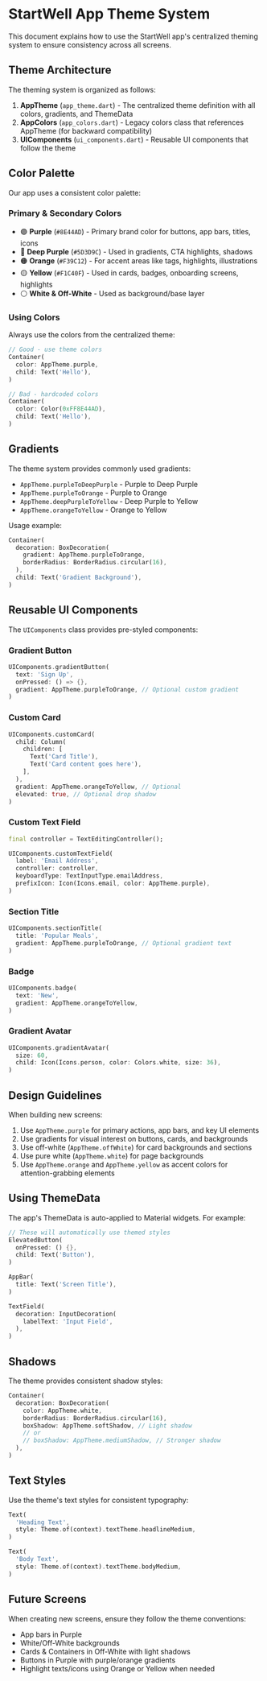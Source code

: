 # StartWell App Theme System

This document explains how to use the StartWell app's centralized theming system to ensure consistency across all screens.

## Theme Architecture

The theming system is organized as follows:

1. **AppTheme** (`app_theme.dart`) - The centralized theme definition with all colors, gradients, and ThemeData
2. **AppColors** (`app_colors.dart`) - Legacy colors class that references AppTheme (for backward compatibility)
3. **UIComponents** (`ui_components.dart`) - Reusable UI components that follow the theme

## Color Palette

Our app uses a consistent color palette:

### Primary & Secondary Colors

- 🟣 **Purple** (`#8E44AD`) - Primary brand color for buttons, app bars, titles, icons
- 🔵 **Deep Purple** (`#5D3D9C`) - Used in gradients, CTA highlights, shadows
- 🟠 **Orange** (`#F39C12`) - For accent areas like tags, highlights, illustrations  
- 🟡 **Yellow** (`#F1C40F`) - Used in cards, badges, onboarding screens, highlights
- ⚪ **White & Off-White** - Used as background/base layer

### Using Colors

Always use the colors from the centralized theme:

```dart
// Good - use theme colors
Container(
  color: AppTheme.purple,
  child: Text('Hello'),
)

// Bad - hardcoded colors
Container(
  color: Color(0xFF8E44AD),
  child: Text('Hello'),
)
```

## Gradients

The theme system provides commonly used gradients:

- `AppTheme.purpleToDeepPurple` - Purple to Deep Purple
- `AppTheme.purpleToOrange` - Purple to Orange
- `AppTheme.deepPurpleToYellow` - Deep Purple to Yellow
- `AppTheme.orangeToYellow` - Orange to Yellow

Usage example:

```dart
Container(
  decoration: BoxDecoration(
    gradient: AppTheme.purpleToOrange,
    borderRadius: BorderRadius.circular(16),
  ),
  child: Text('Gradient Background'),
)
```

## Reusable UI Components

The `UIComponents` class provides pre-styled components:

### Gradient Button

```dart
UIComponents.gradientButton(
  text: 'Sign Up',
  onPressed: () => {},
  gradient: AppTheme.purpleToOrange, // Optional custom gradient
)
```

### Custom Card

```dart
UIComponents.customCard(
  child: Column(
    children: [
      Text('Card Title'),
      Text('Card content goes here'),
    ],
  ),
  gradient: AppTheme.orangeToYellow, // Optional
  elevated: true, // Optional drop shadow
)
```

### Custom Text Field

```dart
final controller = TextEditingController();

UIComponents.customTextField(
  label: 'Email Address',
  controller: controller,
  keyboardType: TextInputType.emailAddress,
  prefixIcon: Icon(Icons.email, color: AppTheme.purple),
)
```

### Section Title

```dart
UIComponents.sectionTitle(
  title: 'Popular Meals',
  gradient: AppTheme.purpleToOrange, // Optional gradient text
)
```

### Badge

```dart
UIComponents.badge(
  text: 'New',
  gradient: AppTheme.orangeToYellow,
)
```

### Gradient Avatar

```dart
UIComponents.gradientAvatar(
  size: 60,
  child: Icon(Icons.person, color: Colors.white, size: 36),
)
```

## Design Guidelines

When building new screens:

1. Use `AppTheme.purple` for primary actions, app bars, and key UI elements
2. Use gradients for visual interest on buttons, cards, and backgrounds
3. Use off-white (`AppTheme.offWhite`) for card backgrounds and sections
4. Use pure white (`AppTheme.white`) for page backgrounds
5. Use `AppTheme.orange` and `AppTheme.yellow` as accent colors for attention-grabbing elements

## Using ThemeData

The app's ThemeData is auto-applied to Material widgets. For example:

```dart
// These will automatically use themed styles
ElevatedButton(
  onPressed: () {},
  child: Text('Button'),
)

AppBar(
  title: Text('Screen Title'),
)

TextField(
  decoration: InputDecoration(
    labelText: 'Input Field',
  ),
)
```

## Shadows

The theme provides consistent shadow styles:

```dart
Container(
  decoration: BoxDecoration(
    color: AppTheme.white,
    borderRadius: BorderRadius.circular(16),
    boxShadow: AppTheme.softShadow, // Light shadow
    // or
    // boxShadow: AppTheme.mediumShadow, // Stronger shadow
  ),
)
```

## Text Styles

Use the theme's text styles for consistent typography:

```dart
Text(
  'Heading Text',
  style: Theme.of(context).textTheme.headlineMedium,
)

Text(
  'Body Text',
  style: Theme.of(context).textTheme.bodyMedium,
)
```

## Future Screens

When creating new screens, ensure they follow the theme conventions:
- App bars in Purple
- White/Off-White backgrounds
- Cards & Containers in Off-White with light shadows
- Buttons in Purple with purple/orange gradients
- Highlight texts/icons using Orange or Yellow when needed 